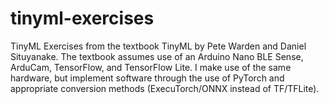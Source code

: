 # tinyml-exercises
TinyML Exercises from the textbook TinyML by Pete Warden and Daniel Situyanake. The textbook assumes use of an Arduino Nano BLE Sense, ArduCam, TensorFlow, and TensorFlow Lite. I make use of the same hardware, but implement software through the use of PyTorch and appropriate conversion methods (ExecuTorch/ONNX instead of TF/TFLite).
